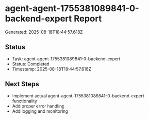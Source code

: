 # agent-agent-1755381089841-0-backend-expert Report

Generated: 2025-08-18T18:44:57.618Z

## Status
- Task: agent-agent-1755381089841-0-backend-expert
- Status: Completed
- Timestamp: 2025-08-18T18:44:57.618Z

## Next Steps
- Implement actual agent-agent-1755381089841-0-backend-expert functionality
- Add proper error handling
- Add logging and monitoring

